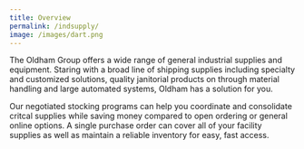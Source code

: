 ```yaml
---
title: Overview
permalink: /indsupply/
image: /images/dart.png
---
```


<!-- split -->
The Oldham Group offers a wide range of general industrial supplies and equipment. Staring with a broad line of shipping supplies including specialty and customized solutions, quality janitorial products on through material handling and large automated systems, Oldham has a solution for you.

Our negotiated stocking programs can help you coordinate and consolidate critcal supplies while saving money compared to open ordering or general online options. A single purchase order can cover all of your facility supplies as well as maintain a reliable inventory for easy, fast access.
